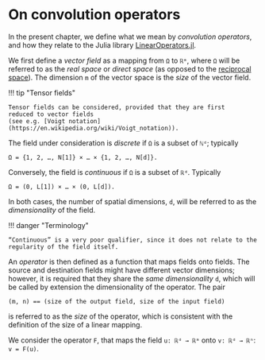 # On convolution operators

In the present chapter, we define what we mean by *convolution operators*, and
how they relate to the Julia library
[LinearOperators.jl](https://github.com/JuliaSmoothOptimizers/LinearOperators.jl).

We first define a *vector field* as a mapping from `Ω` to `ℝᵐ`, where `Ω` will
be referred to as the *real space* or *direct space* (as opposed to the
[reciprocal space](https://en.wikipedia.org/wiki/Reciprocal_lattice)). The
dimension `m` of the vector space is the *size* of the vector field.

!!! tip "Tensor fields"

    Tensor fields can be considered, provided that they are first
	reduced to vector fields
	(see e.g. [Voigt notation](https://en.wikipedia.org/wiki/Voigt_notation)).

The field under consideration is *discrete* if `Ω` is a subset of `ℕᵈ`;
typically

    Ω = {1, 2, …, N[1]} × … × {1, 2, …, N[d]}.

Conversely, the field is *continuous* if `Ω` is a subset of `ℝᵈ`. Typically

    Ω = (0, L[1]) × … × (0, L[d]).

In both cases, the number of spatial dimensions, `d`, will be referred to as the
*dimensionality* of the field.

!!! danger "Terminology"

    “Continuous” is a very poor qualifier, since it does not relate to the
	regularity of the field itself.

An *operator* is then defined as a function that maps fields onto fields. The
source and destination fields might have different vector dimensions; however,
it is required that they share the *same dimensionality* `d`, which will be
called by extension the dimensionality of the operator. The pair

    (m, n) == (size of the output field, size of the input field)

is referred to as the *size* of the operator, which is consistent with the
definition of the size of a linear mapping.

We consider the operator `F`, that maps the field `u: ℝᵈ → ℝᵐ` onto
`v: ℝᵈ → ℝⁿ`: `v = F(u)`.
